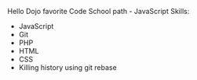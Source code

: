 Hello Dojo
favorite Code School path - JavaScript
Skills:
* JavaScript
* Git
* PHP
* HTML
* CSS
* Killing history using git rebase
